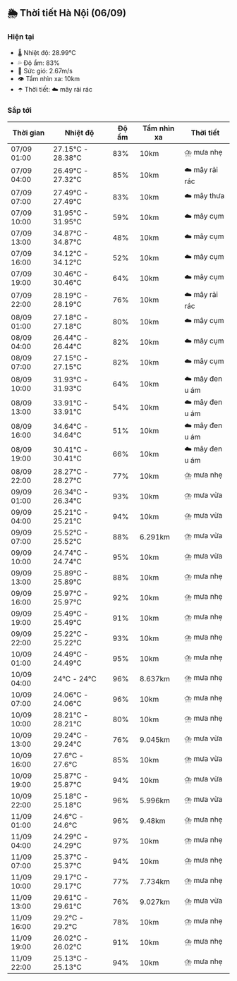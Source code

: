 ## 🌦️ Thời tiết Hà Nội (06/09)

### Hiện tại

- 🌡️ Nhiệt độ: 28.99℃
- 💦 Độ ẩm: 83%
- 💨 Sức gió: 2.67m/s
- 👁️ Tầm nhìn xa: 10km
- ☂️ Thời tiết: ☁️ mây rải rác

### Sắp tới

| Thời gian | Nhiệt độ | Độ ẩm | Tầm nhìn xa | Thời tiết |
| --- | --- | --- | --- | --- |
| 07/09 01:00 | 27.15℃ - 28.38℃ | 83% | 10km | ⛈️ mưa nhẹ |
| 07/09 04:00 | 26.49℃ - 27.32℃ | 85% | 10km | ☁️ mây rải rác |
| 07/09 07:00 | 27.49℃ - 27.49℃ | 83% | 10km | ☁️ mây thưa |
| 07/09 10:00 | 31.95℃ - 31.95℃ | 59% | 10km | ☁️ mây cụm |
| 07/09 13:00 | 34.87℃ - 34.87℃ | 48% | 10km | ☁️ mây cụm |
| 07/09 16:00 | 34.12℃ - 34.12℃ | 52% | 10km | ☁️ mây cụm |
| 07/09 19:00 | 30.46℃ - 30.46℃ | 64% | 10km | ☁️ mây cụm |
| 07/09 22:00 | 28.19℃ - 28.19℃ | 76% | 10km | ☁️ mây rải rác |
| 08/09 01:00 | 27.18℃ - 27.18℃ | 80% | 10km | ☁️ mây cụm |
| 08/09 04:00 | 26.44℃ - 26.44℃ | 82% | 10km | ☁️ mây cụm |
| 08/09 07:00 | 27.15℃ - 27.15℃ | 82% | 10km | ☁️ mây cụm |
| 08/09 10:00 | 31.93℃ - 31.93℃ | 64% | 10km | ☁️ mây đen u ám |
| 08/09 13:00 | 33.91℃ - 33.91℃ | 54% | 10km | ☁️ mây đen u ám |
| 08/09 16:00 | 34.64℃ - 34.64℃ | 51% | 10km | ☁️ mây đen u ám |
| 08/09 19:00 | 30.41℃ - 30.41℃ | 66% | 10km | ☁️ mây đen u ám |
| 08/09 22:00 | 28.27℃ - 28.27℃ | 77% | 10km | ⛈️ mưa nhẹ |
| 09/09 01:00 | 26.34℃ - 26.34℃ | 93% | 10km | ⛈️ mưa vừa |
| 09/09 04:00 | 25.21℃ - 25.21℃ | 94% | 10km | ⛈️ mưa vừa |
| 09/09 07:00 | 25.52℃ - 25.52℃ | 88% | 6.291km | ⛈️ mưa vừa |
| 09/09 10:00 | 24.74℃ - 24.74℃ | 95% | 10km | ⛈️ mưa vừa |
| 09/09 13:00 | 25.89℃ - 25.89℃ | 88% | 10km | ⛈️ mưa nhẹ |
| 09/09 16:00 | 25.97℃ - 25.97℃ | 92% | 10km | ⛈️ mưa nhẹ |
| 09/09 19:00 | 25.49℃ - 25.49℃ | 91% | 10km | ⛈️ mưa nhẹ |
| 09/09 22:00 | 25.22℃ - 25.22℃ | 93% | 10km | ⛈️ mưa nhẹ |
| 10/09 01:00 | 24.49℃ - 24.49℃ | 95% | 10km | ⛈️ mưa nhẹ |
| 10/09 04:00 | 24℃ - 24℃ | 96% | 8.637km | ⛈️ mưa nhẹ |
| 10/09 07:00 | 24.06℃ - 24.06℃ | 96% | 10km | ⛈️ mưa nhẹ |
| 10/09 10:00 | 28.21℃ - 28.21℃ | 80% | 10km | ⛈️ mưa nhẹ |
| 10/09 13:00 | 29.24℃ - 29.24℃ | 76% | 9.045km | ⛈️ mưa vừa |
| 10/09 16:00 | 27.6℃ - 27.6℃ | 85% | 10km | ⛈️ mưa vừa |
| 10/09 19:00 | 25.87℃ - 25.87℃ | 94% | 10km | ⛈️ mưa vừa |
| 10/09 22:00 | 25.18℃ - 25.18℃ | 96% | 5.996km | ⛈️ mưa vừa |
| 11/09 01:00 | 24.6℃ - 24.6℃ | 96% | 9.48km | ⛈️ mưa nhẹ |
| 11/09 04:00 | 24.29℃ - 24.29℃ | 97% | 10km | ⛈️ mưa nhẹ |
| 11/09 07:00 | 25.37℃ - 25.37℃ | 94% | 10km | ⛈️ mưa nhẹ |
| 11/09 10:00 | 29.17℃ - 29.17℃ | 77% | 7.734km | ⛈️ mưa nhẹ |
| 11/09 13:00 | 29.61℃ - 29.61℃ | 76% | 9.027km | ⛈️ mưa vừa |
| 11/09 16:00 | 29.2℃ - 29.2℃ | 78% | 10km | ⛈️ mưa nhẹ |
| 11/09 19:00 | 26.02℃ - 26.02℃ | 91% | 10km | ⛈️ mưa nhẹ |
| 11/09 22:00 | 25.13℃ - 25.13℃ | 94% | 10km | ⛈️ mưa nhẹ |
